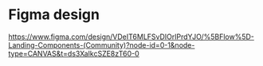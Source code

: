 # Figma design

https://www.figma.com/design/VDeIT6MLFSvDIOrlPrdYJO/%5BFlow%5D-Landing-Components-(Community)?node-id=0-1&node-type=CANVAS&t=ds3XaIkcSZE8zT60-0
